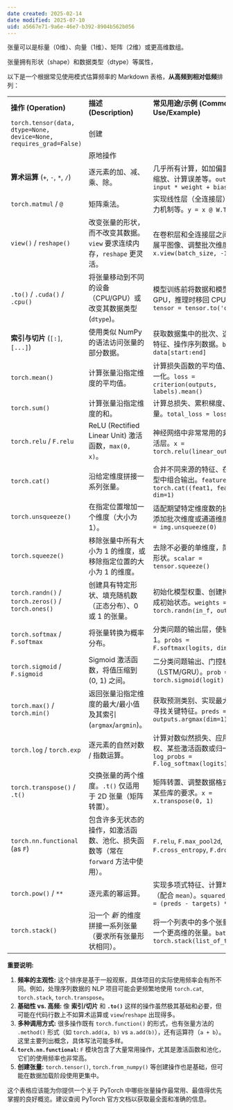 ```yaml
---
date created: 2025-02-14
date modified: 2025-07-10
uid: a5667e71-9a6e-46e7-b392-8904b562b056
---
```


张量可以是标量（0维）、向量（1维）、矩阵（2维）或更高维数组。

张量拥有形状（shape）和数据类型（dtype）等属性，

以下是一个根据常见使用模式估算频率的 Markdown 表格，**从高频到相对低频**排列：

|                                                                    |                                                |                                                                     |
| ------------------------------------------------------------------ | ---------------------------------------------- | ------------------------------------------------------------------- |
| **操作 (Operation)**                                                 | **描述 (Description)**                           | **常见用途/示例 (Common Use/Example)**                                    |
| `torch.tensor(data, dtype=None, device=None, requires_grad=False)` | 创建                                             |                                                                     |
|                                                                    | 原地操作                                           |                                                                     |
| **算术运算** (`+`, `-`, `*`, `/`)                                      | 逐元素的加、减、乘、除。| 几乎所有计算，如加偏置、特征缩放、计算误差等。`output = input * weight + bias`            |
| `torch.matmul` / `@`                                               | 矩阵乘法。| 实现线性层（全连接层）、注意力机制等。`y = x @ W.T + b`                               |
| `view()` / `reshape()`                                             | 改变张量的形状，而不改变其数据。`view` 要求连续内存，`reshape` 更灵活。| 在卷积层和全连接层之间转换、展平图像、调整批次维度。`x = x.view(batch_size, -1)`             |
| `.to()` / `.cuda()` / `.cpu()`                                     | 将张量移动到不同的设备（CPU/GPU）或改变其数据类型 (`dtype`)。| 模型训练前将数据和模型移到 GPU，推理时移回 CPU。`tensor = tensor.to('cuda')`           |
| **索引与切片** (`[:]`, `[...]`)                                         | 使用类似 NumPy 的语法访问张量的部分数据。| 获取数据集中的批次、选择特定特征、操作序列数据。`batch = data[start:end]`                  |
| `torch.mean()`                                                     | 计算张量沿指定维度的平均值。| 计算损失函数的平均值、特征归一化。`loss = criterion(outputs, labels).mean()`        |
| `torch.sum()`                                                      | 计算张量沿指定维度的和。| 计算总损失、累积梯度、统计数量。`total_loss = loss.sum()`                          |
| `torch.relu` / `F.relu`                                            | ReLU (Rectified Linear Unit) 激活函数，`max(0, x)`。| 神经网络中非常常用的非线性激活层。`x = torch.relu(linear_output)`                   |
| `torch.cat()`                                                      | 沿给定维度拼接一系列张量。| 合并不同来源的特征、在序列模型中组合输出。`features = torch.cat((feat1, feat2), dim=1)` |
| `torch.unsqueeze()`                                                | 在指定位置增加一个维度（大小为 1）。| 适配期望特定维度数的操作，如添加批次维度或通道维度。`img = img.unsqueeze(0)`                 |
| `torch.squeeze()`                                                  | 移除张量中所有大小为 1 的维度，或移除指定位置的大小为 1 的维度。| 去除不必要的单维度，简化张量形状。`scalar = tensor.squeeze()`                       |
| `torch.randn()` / `torch.zeros()` / `torch.ones()`                 | 创建具有特定形状、填充随机数（正态分布）、0 或 1 的张量。| 初始化模型权重、创建掩码、生成初始状态。`weights = torch.randn(in_f, out_f)`           |
| `torch.softmax` / `F.softmax`                                      | 将张量转换为概率分布。| 分类问题的输出层，使输出和为 1。`probs = F.softmax(logits, dim=-1)`               |
| `torch.sigmoid` / `F.sigmoid`                                      | Sigmoid 激活函数，将值压缩到 (0, 1) 之间。| 二分类问题输出、门控机制（LSTM/GRU）。`prob = torch.sigmoid(logit)`               |
| `torch.max()` / `torch.min()`                                      | 返回张量沿指定维度的最大/最小值及其索引 (`argmax`/`argmin`)。| 获取预测类别、实现最大池化、寻找关键特征。`preds = outputs.argmax(dim=1)`               |
| `torch.log` / `torch.exp`                                          | 逐元素的自然对数 / 指数运算。| 计算对数似然损失、应用指数加权、某些激活函数或归一化。`log_probs = F.log_softmax(logits)`     |
| `torch.transpose()` / `.t()`                                       | 交换张量的两个维度。`.t()` 仅适用于 2D 张量（矩阵转置）。| 矩阵转置、调整数据格式以匹配某些库的要求。`x = x.transpose(0, 1)`                       |
| `torch.nn.functional` (as `F`)                                     | 包含许多无状态的操作，如激活函数、池化、损失函数等（常在 `forward` 方法中使用）。| `F.relu`, `F.max_pool2d`, `F.cross_entropy`, `F.dropout`            |
| `torch.pow()` / `**`                                               | 逐元素的幂运算。| 实现多项式特征、计算均方误差（配合 `mean`）。`squared_error = (preds - targets) ** 2` |
| `torch.stack()`                                                    | 沿一个 _新_ 的维度拼接一系列张量（要求所有张量形状相同）。| 将一个列表中的多个张量合并成一个更高维的张量。`batch = torch.stack(list_of_tensors)`      |

**重要说明:**

1. **频率的主观性:** 这个排序是基于一般观察，具体项目的实际使用频率会有所不同。例如，处理序列数据的 NLP 项目可能会更频繁地使用 `torch.cat`, `torch.stack`, `torch.transpose`。
2. **基础性 vs. 高频:** 像 **索引/切片** 和 **`.to()`** 这样的操作虽然极其基础和必要，但可能在代码行数上不如算术运算或 `view`/`reshape` 出现得多。
3. **多种调用方式:** 很多操作既有 `torch.function()` 的形式，也有张量方法的 `.method()` 形式（如 `torch.add(a, b)` vs `a.add(b)`），还有运算符（`a + b`）。这里主要列出概念，具体写法可能多样。
4. **`torch.nn.functional`:** `F` 模块包含了大量常用操作，尤其是激活函数和池化，它们的使用频率也非常高。
5. **创建张量:** `torch.tensor()`, `torch.from_numpy()` 等创建操作也是基础，但可能在数据加载阶段使用更集中。

这个表格应该能为你提供一个关于 PyTorch 中哪些张量操作最常用、最值得优先掌握的良好概览。建议查阅 PyTorch 官方文档以获取最全面和准确的信息。
